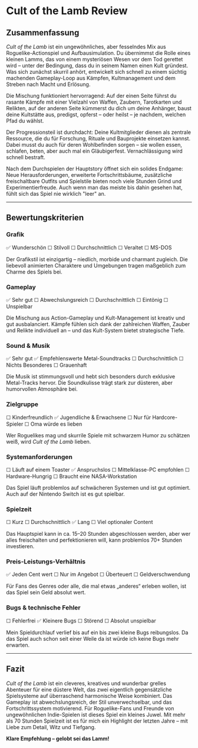 # Cult of the Lamb Review

## Zusammenfassung

*Cult of the Lamb* ist ein ungewöhnliches, aber fesselndes Mix aus Roguelike-Actionspiel und Aufbausimulation. Du übernimmst die Rolle eines kleinen Lamms, 
das von einem mysteriösen Wesen vor dem Tod gerettet wird – unter der Bedingung, dass du in seinem Namen einen Kult gründest. Was sich zunächst skurril 
anhört, entwickelt sich schnell zu einem süchtig machenden Gameplay-Loop aus Kämpfen, Kultmanagement und dem Streben nach Macht und Erlösung.

Die Mischung funktioniert hervorragend: Auf der einen Seite führst du rasante Kämpfe mit einer Vielzahl von Waffen, Zaubern, Tarotkarten und Relikten, auf
der anderen Seite kümmerst du dich um deine Anhänger, baust deine Kultstätte aus, predigst, opferst – oder heilst – je nachdem, welchen Pfad du wählst.

Der Progressionsteil ist durchdacht: Deine Kultmitglieder dienen als zentrale Ressource, die du für Forschung, Rituale und Bauprojekte einsetzen kannst. 
Dabei musst du auch für deren Wohlbefinden sorgen – sie wollen essen, schlafen, beten, aber auch mal ein Gläubigerfest. Vernachlässigung wird schnell bestraft.

Nach dem Durchspielen der Hauptstory öffnet sich ein solides Endgame: Neue Herausforderungen, erweiterte Fortschrittsbäume, zusätzliche freischaltbare 
Outfits und Spielstile bieten noch viele Stunden Grind und Experimentierfreude. Auch wenn man das meiste bis dahin gesehen hat, fühlt sich das Spiel nie 
wirklich "leer" an.

---

## Bewertungskriterien

### **Grafik**

✅ Wunderschön
☐ Stilvoll
☐ Durchschnittlich
☐ Veraltet
☐ MS-DOS

Der Grafikstil ist einzigartig – niedlich, morbide und charmant zugleich. Die liebevoll animierten Charaktere und Umgebungen tragen maßgeblich zum Charme des Spiels bei.

### **Gameplay**

✅ Sehr gut
☐ Abwechslungsreich
☐ Durchschnittlich
☐ Eintönig
☐ Unspielbar

Die Mischung aus Action-Gameplay und Kult-Management ist kreativ und gut ausbalanciert. Kämpfe fühlen sich dank der zahlreichen Waffen, 
Zauber und Relikte individuell an – und das Kult-System bietet strategische Tiefe.

### **Sound & Musik**

✅ Sehr gut
✅ Empfehlenswerte Metal-Soundtracks
☐ Durchschnittlich
☐ Nichts Besonderes
☐ Grauenhaft

Die Musik ist stimmungsvoll und hebt sich besonders durch exklusive Metal-Tracks hervor. Die Soundkulisse trägt stark zur düsteren, aber 
humorvollen Atmosphäre bei.

### **Zielgruppe**

☐ Kinderfreundlich
✅ Jugendliche & Erwachsene
☐ Nur für Hardcore-Spieler
☐ Oma würde es lieben

Wer Roguelikes mag und skurrile Spiele mit schwarzem Humor zu schätzen weiß, wird *Cult of the Lamb* lieben.

### **Systemanforderungen**

☐ Läuft auf einem Toaster
✅ Anspruchslos
☐ Mittelklasse-PC empfohlen
☐ Hardware-Hungrig
☐ Braucht eine NASA-Workstation

Das Spiel läuft problemlos auf schwächeren Systemen und ist gut optimiert. Auch auf der Nintendo Switch ist es gut spielbar.

### **Spielzeit**

☐ Kurz
☐ Durchschnittlich
✅ Lang
☐ Viel optionaler Content

Das Hauptspiel kann in ca. 15–20 Stunden abgeschlossen werden, aber wer alles freischalten und perfektionieren will, kann problemlos 70+ Stunden investieren.

### **Preis-Leistungs-Verhältnis**

✅ Jeden Cent wert
☐ Nur im Angebot
☐ Überteuert
☐ Geldverschwendung

Für Fans des Genres oder alle, die mal etwas „anderes“ erleben wollen, ist das Spiel sein Geld absolut wert.

### **Bugs & technische Fehler**

☐ Fehlerfrei
✅ Kleinere Bugs
☐ Störend
☐ Absolut unspielbar

Mein Spieldurchlauf verlief bis auf ein bis zwei kleine Bugs reibungslos. Da das Spiel auch schon seit einer Weile da ist würde ich keine Bugs mehr erwarten.

---

## Fazit

*Cult of the Lamb* ist ein cleveres, kreatives und wunderbar grelles Abenteuer für eine düstere Welt, das zwei eigentlich gegensätzliche Spielsysteme auf 
überraschend harmonische Weise kombiniert. Das Gameplay ist abwechslungsreich, der Stil unverwechselbar, und das Fortschrittssystem 
motivierend. Für Roguelike-Fans und Freunde von ungewöhnlichen Indie-Spielen ist dieses Spiel ein kleines Juwel. Mit mehr als 70 Stunden 
Spielzeit ist es für mich ein Highlight der letzten Jahre – mit Liebe zum Detail, Witz und Tiefgang.

**Klare Empfehlung – gelobt sei das Lamm!**
